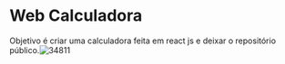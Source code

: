 # Web Calculadora
Objetivo é criar uma calculadora feita em react js e deixar o repositório público.![34811](https://user-images.githubusercontent.com/1098781/138801490-862534f8-dd21-4afe-a949-2105c6187821.jpg)
